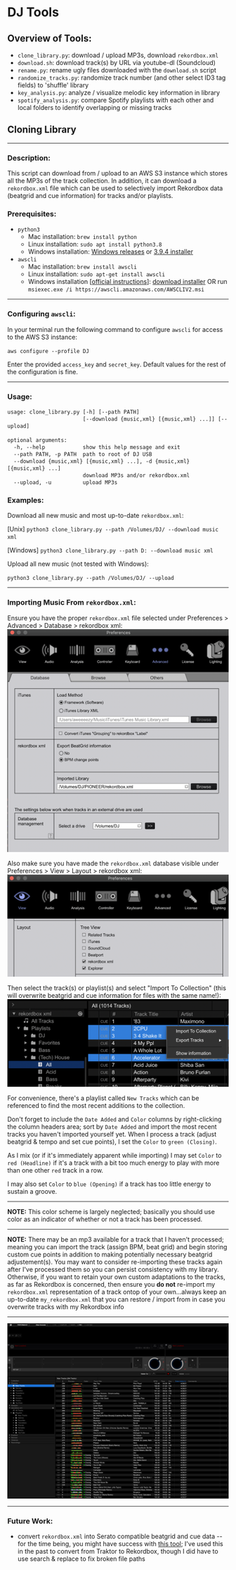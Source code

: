 # DJ Tools

## Overview of Tools:
* `clone_library.py`: download / upload MP3s, download `rekordbox.xml`
* `download.sh`: download track(s) by URL via youtube-dl (Soundcloud)
* `rename.py`: rename ugly files downloaded with the `download.sh` script
* `randomize_tracks.py`: randomize track number (and other select ID3 tag fields) to 'shuffle' library
* `key_analysis.py`: analyze / visualize melodic key information in library
* `spotify_analysis.py`: compare Spotify playlists with each other and local folders to identify overlapping or missing tracks 

## Cloning Library
----------

### Description:
This script can download from / upload to an AWS S3 instance which stores all the MP3s of the track collection. In addition, it can download a `rekordbox.xml` file which can be used to selectively import Rekordbox data (beatgrid and cue information) for tracks and/or playlists.
### Prerequisites:
* `python3`
    - Mac installation: `brew install python`
    - Linux installation: `sudo apt install python3.8`
    - Windows installation: [Windows releases](https://www.python.org/downloads/windows/) or [3.9.4 installer](https://www.python.org/ftp/python/3.9.4/python-3.9.4-amd64.exe)
* `awscli`
    - Mac installation: `brew install awscli`
    - Linux installation: `sudo apt-get install awscli`
    - Windows installation [[official instructions](https://docs.aws.amazon.com/cli/latest/userguide/install-cliv2-windows.html)]: [download installer](https://awscli.amazonaws.com/AWSCLIV2.msi) OR run `msiexec.exe /i https://awscli.amazonaws.com/AWSCLIV2.msi`

-------------
### Configuring `awscli`:
In your terminal run the following command to configure `awscli` for access to the AWS S3 instance:

`aws configure --profile DJ`

Enter the provided `access_key` and `secret_key`. Default values for the rest of the configuration is fine.

-------------

### Usage:
```
usage: clone_library.py [-h] [--path PATH]
                        [--download {music,xml} [{music,xml} ...]] [--upload]

optional arguments:
  -h, --help            show this help message and exit
  --path PATH, -p PATH  path to root of DJ USB
  --download {music,xml} [{music,xml} ...], -d {music,xml} [{music,xml} ...]
                        download MP3s and/or rekordbox.xml
  --upload, -u          upload MP3s
```

### Examples:
Download all new music and most up-to-date `rekordbox.xml`:

[Unix] `python3 clone_library.py --path /Volumes/DJ/ --download music xml`

[Windows] `python3 clone_library.py --path D: --download music xml`

Upload all new music (not tested with Windows):

`python3 clone_library.py --path /Volumes/DJ/ --upload`

-------------

### Importing Music From `rekordbox.xml`:
Ensure you have the proper `rekordbox.xml` file selected under Preferences > Advanced > Database > rekordbox xml:
![alt text](images/Pioneer_Preferences_Database.png "Select XML database")

Also make sure you have made the `rekordbox.xml` database visible under Preferences > View > Layout > rekordbox xml:
![alt text](images/Pioneer_Preferences_View.png "Show XML database in side panel")

Then select the track(s) or playlist(s) and select "Import To Collection" (this will overwrite beatgrid and cue information for files with the same name!):
![alt text](images/Pioneer_Importing.png "Import XML data into collection")

For convenience, there's a playlist called `New Tracks` which can be referenced to find the most recent additions to the collection.

Don't forget to include the `Date Added` and `Color` columns by right-clicking the column headers area; sort by `Date Added` and import the most recent tracks you haven't imported yourself yet. When I process a track (adjust beatgrid & tempo and set cue points), I set the `Color` to `green (Closing)`.

As I mix (or if it's immediately apparent while importing) I may set `Color` to `red (Headline)` if it's a track with a bit too much energy to play with more than one other `red` track in a row.

I may also set `Color` to `blue (Opening)` if a track has too little energy to sustain a groove.

-------------

**NOTE:** This color scheme is largely neglected; basically you should use color as an indicator of whether or not a track has been processed.

-------------

**NOTE:** There may be an mp3 available for a track that I haven't processed; meaning you can import the track (assign BPM, beat grid) and begin storing custom cue points in addition to making potentially necessary beatgrid adjustement(s). You may want to consider re-importing these tracks again after I've processed them so you can persist consistency with my library. Otherwise, if you want to retain your own custom adaptations to the tracks, as far as Rekordbox is concerned, then ensure you **do not** re-import my `rekordbox.xml` representation of a track ontop of your own...always keep an up-to-date `my_rekordbox.xml` that you can restore / import from in case you overwrite tracks with my Rekordbox info

-------------

![alt text](images/Pioneer_New-Tracks_Playlist_2.png "New Tracks Playlist")

-------------
### Future Work:
* convert `rekordbox.xml` into Serato compatible beatgrid and cue data -- for the time being, you might have success with [this tool](https://github.com/digital-dj-tools/dj-data-converter); I've used this in the past to convert from Traktor to Rekordbox, though I did have to use search & replace to fix broken file paths